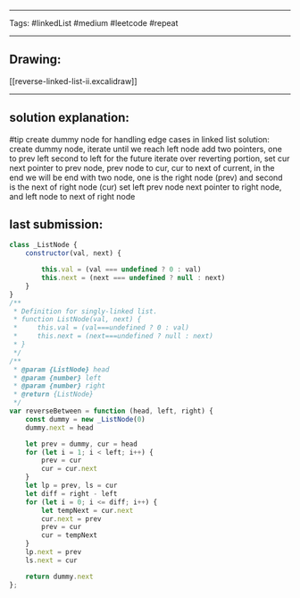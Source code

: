 

----

Tags: #linkedList #medium #leetcode #repeat 

----

## Drawing:
[[reverse-linked-list-ii.excalidraw]]

----


## solution explanation:
#tip create dummy node for handling edge cases in linked list
solution: create dummy node, iterate until we reach left node
add two pointers, one to prev left second to left for the future 
iterate over reverting portion, set cur next pointer to prev node, prev node to cur, cur to next of current, in the end we will be end with two node, one is the right node (prev) and second is the next of right node (cur)
set left prev node next pointer to right node, and left node to next of right node


## last submission:
```javascript
class _ListNode {
    constructor(val, next) {

        this.val = (val === undefined ? 0 : val)
        this.next = (next === undefined ? null : next)
    }
}
/**
 * Definition for singly-linked list.
 * function ListNode(val, next) {
 *     this.val = (val===undefined ? 0 : val)
 *     this.next = (next===undefined ? null : next)
 * }
 */
/**
 * @param {ListNode} head
 * @param {number} left
 * @param {number} right
 * @return {ListNode}
 */
var reverseBetween = function (head, left, right) {
    const dummy = new _ListNode(0)
    dummy.next = head

    let prev = dummy, cur = head
    for (let i = 1; i < left; i++) {
        prev = cur
        cur = cur.next
    }
    let lp = prev, ls = cur
    let diff = right - left
    for (let i = 0; i <= diff; i++) {
        let tempNext = cur.next
        cur.next = prev
        prev = cur
        cur = tempNext
    }
    lp.next = prev
    ls.next = cur

    return dummy.next
};
```
